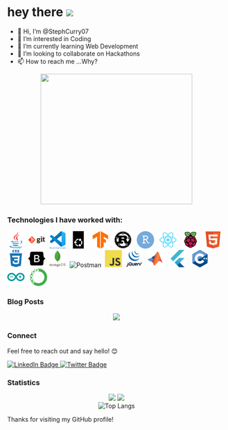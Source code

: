 <h1>
  hey there
  <img src="https://media.giphy.com/media/11G3BfpcEsLjc4/giphy.gif" width="30px"/>
</h1>

- 👋 Hi, I’m @StephCurry07
- 👀 I’m interested in Coding
- 🌱 I’m currently learning Web Development
- 💞️ I’m looking to collaborate on Hackathons
- 📫 How to reach me ...Why?

<div align="center">
  <img src="https://media.giphy.com/media/YAnpMSHcurJVS/giphy.gif" width = 350 height = 300</img>
</div>

### Technologies I have worked with:

<div>

 <img src="https://github.com/devicons/devicon/blob/master/icons/java/java-original.svg" title="Java" alt="Java" width="40" height="40"/>&nbsp;
 <img src="https://github.com/devicons/devicon/blob/master/icons/git/git-original-wordmark.svg" title="Git" alt="Git" width="40" height="40"/>&nbsp;
 <img src="https://github.com/devicons/devicon/blob/master/icons/vscode/vscode-original-wordmark.svg" title="VSCode" alt="VSCode" width="40" height="40"/>&nbsp;
<img src="https://github.com/devicons/devicon/blob/master/icons/ubuntu/ubuntu-plain.svg" width="40" height="40"> &nbsp;
<img src="https://github.com/devicons/devicon/blob/master/icons/tensorflow/tensorflow-original.svg" width="40" height="40"> &nbsp;
<img src="https://github.com/devicons/devicon/blob/master/icons/rust/rust-plain.svg" width="40" height="40"> &nbsp;
<img src="https://github.com/devicons/devicon/blob/master/icons/rstudio/rstudio-original.svg" width="40" height="40"> &nbsp;
<img src="https://github.com/devicons/devicon/blob/master/icons/react/react-original.svg" width="40" height="40"> &nbsp;
<img src="https://github.com/devicons/devicon/blob/master/icons/raspberrypi/raspberrypi-original.svg" width="40" height="40"> &nbsp;
 <img src="https://github.com/devicons/devicon/blob/master/icons/html5/html5-original.svg" title="HTML5" alt="HTML" width="40" height="40"/>&nbsp;
 <img src="https://github.com/devicons/devicon/blob/master/icons/css3/css3-plain-wordmark.svg"  title="CSS3" alt="CSS" width="40" height="40"/>&nbsp;
  <img src="https://github.com/devicons/devicon/blob/master/icons/bootstrap/bootstrap-plain.svg" title="Bootstrap" alt="Bootstrap" width="40" height="40"/>&nbsp;
 <img src="https://github.com/devicons/devicon/blob/master/icons/mongodb/mongodb-original-wordmark.svg" title="mongoDB"  alt="mongoDB" width="40" height="40"/>&nbsp;
 <img src="https://www.vectorlogo.zone/logos/getpostman/getpostman-icon.svg" title="Postman" alt="Postman" width="40" height="40"/>&nbsp;
 <img src="https://github.com/devicons/devicon/blob/master/icons/javascript/javascript-original.svg" title="JavaScript" alt="JavaScript" width="40" height="40"/>&nbsp;
 <img src="https://github.com/devicons/devicon/blob/master/icons/jquery/jquery-original-wordmark.svg" title="jQuery" alt="jQuery" width="40" height="40"/>&nbsp;
<img src="https://github.com/devicons/devicon/blob/master/icons/matlab/matlab-original.svg" width="40" height="40"> &nbsp;
<img src="https://github.com/devicons/devicon/blob/master/icons/flutter/flutter-original.svg" width="40" height="40"> &nbsp;
<img src="https://github.com/devicons/devicon/blob/master/icons/cplusplus/cplusplus-original.svg" width="40" height="40"> &nbsp;
<img src="https://github.com/devicons/devicon/blob/master/icons/arduino/arduino-original.svg" width="40" height="40"> &nbsp;
<img src="https://github.com/devicons/devicon/blob/master/icons/anaconda/anaconda-original.svg" width="40" height="40"> &nbsp;
</div>

### Blog Posts
<div align="center">
  <img src = "https://media.giphy.com/media/dLmEzHozhc9WbTkwPa/giphy.gif"/>
</div>

### Connect
Feel free to reach out and say hello! 😊
<div id="badges">
  <a href="https://www.linkedin.com/in/apoorv-gupta07">
    <img src="https://img.shields.io/badge/LinkedIn-blue?style=for-the-badge&logo=linkedin&logoColor=white" alt="LinkedIn Badge"/>
  </a>
  <a href="">
    <img src="https://img.shields.io/badge/Twitter-blue?style=for-the-badge&logo=twitter&logoColor=white" alt="Twitter Badge"/>
  </a>
</div>

### Statistics
<div align = "center">
  <img src="https://github-readme-stats.vercel.app/api?username=StephCurry07&show_icons=true&theme=radical" style="display: inline-block;">
  <img src="http://github-readme-streak-stats.herokuapp.com?user=StephCurry07&theme=radical" style="display: inline-block;">
</div>



<div align="center">
  <img src="https://github-readme-stats.vercel.app/api/top-langs/?username=StephCurry07&layout=compact&theme=radical" alt="Top Langs">
</div>



Thanks for visiting my GitHub profile!

<!---
StephCurry07/StephCurry07 is a ✨ special ✨ repository because its `README.md` (this file) appears on your GitHub profile.
You can click the Preview link to take a look at your changes.
--->
